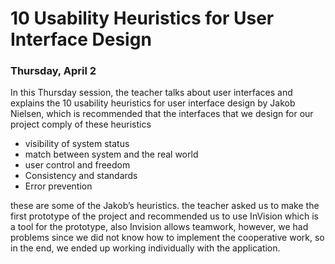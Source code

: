 # 10 Usability Heuristics for User Interface Design
### Thursday, April 2

In this Thursday session, the teacher talks about user interfaces and explains the 10 usability heuristics for user interface design by Jakob Nielsen, which is recommended that the interfaces that we design for our project comply of these heuristics 

* visibility of system status
* match between system and the real world
* user control and freedom 
* Consistency and standards
* Error prevention

these are some of the Jakob’s heuristics.
the teacher asked us to make the first prototype of the project and recommended us to use InVision which is a tool for the prototype, also Invision allows teamwork, however, we had problems since we did not know how to implement the cooperative work, so in the end, we ended up working individually with the application.
